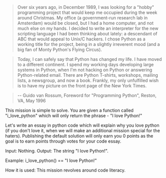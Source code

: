 > Over six years ago, in December 1989, I was looking for a "hobby" programming project that would keep me occupied during the week around Christmas. My office (a government-run research lab in Amsterdam) would be closed, but I had a home computer, and not much else on my hands. I decided to write an interpreter for the new scripting language I had been thinking about lately: a descendant of ABC that would appeal to Unix/C hackers. I chose Python as a working title for the project, being in a slightly irreverent mood (and a big fan of Monty Python's Flying Circus).

> Today, I can safely say that Python has changed my life. I have moved to a different continent. I spend my working days developing large systems in Python, when I'm not hacking on Python or answering Python-related email. There are Python T-shirts, workshops, mailing lists, a newsgroup, and now a book. Frankly, my only unfulfilled wish is to have my picture on the front page of the New York Times.

> -- Guido van Rossum, Foreword for "Programming Python", Reston, VA, May 1996

This mission is simple to solve. You are given a function called "i_love_python" which will only return the phrase - "I love Python!"

Let's write an essay in python code which will explain why you love python (if you don't love it, when we will make an additional mission special for the haters). Publishing the default solution will only earn you 0 points as the goal is to earn points through votes for your code essay.

Input: Nothing.
Output: The string "I love Python!".

Example:
i_love_python() == "I love Python!"

How it is used: This mission revolves around code literacy.